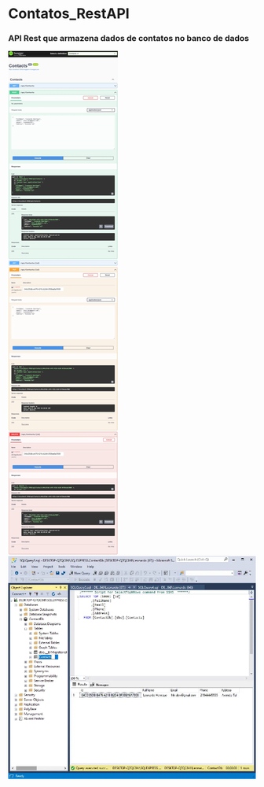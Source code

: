 # Contatos_RestAPI

<h3> API Rest que armazena dados de contatos no banco de dados </h3>

<img src="https://raw.githubusercontent.com/LeoHLV/Armazenamento/main/Imagens/Contacts_RestCRUD.webp" />
<img src="https://raw.githubusercontent.com/LeoHLV/Armazenamento/main/Imagens/Contacts_RestCRUD_DB.webp" />
